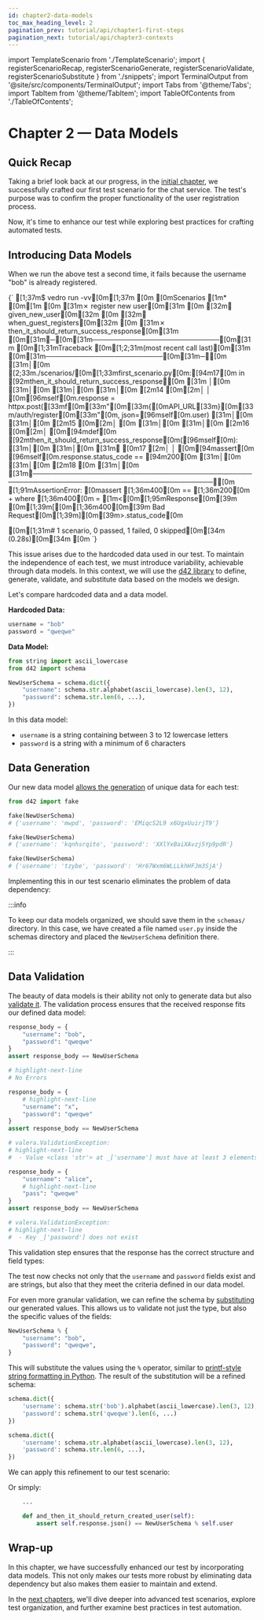 ```yaml
---
id: chapter2-data-models
toc_max_heading_level: 2
pagination_prev: tutorial/api/chapter1-first-steps
pagination_next: tutorial/api/chapter3-contexts
---
```


import TemplateScenario from './TemplateScenario';
import { registerScenarioRecap, registerScenarioGenerate,
         registerScenarioValidate, registerScenarioSubstitute } from './snippets';
import TerminalOutput from '@site/src/components/TerminalOutput';
import Tabs from '@theme/Tabs';
import TabItem from '@theme/TabItem';
import TableOfContents from './TableOfContents';

# Chapter 2 — Data Models

<TableOfContents current="chapter2" />

## Quick Recap

Taking a brief look back at our progress, in the [initial chapter](./chapter1-first-steps.md), we successfully crafted our first test scenario for the chat service. The test's purpose was to confirm the proper functionality of the user registration process.

<TemplateScenario block={registerScenarioRecap} />

Now, it's time to enhance our test while exploring best practices for crafting automated tests.

## Introducing Data Models

When we run the above test a second time, it fails because the username "bob" is already registered.

<TerminalOutput>
{`
[1;37m$ vedro run -vv[0m[1;37m
[0m
[0mScenarios
[1m* [0m[1m
[0m [31m✗ register new user[0m[31m
[0m   [32m✔ given_new_user[0m[32m
[0m   [32m✔ when_guest_registers[0m[32m
[0m   [31m✗ then_it_should_return_success_response[0m[31m
[0m[31m╭─[0m[31m──────────────────────────[0m[31m [0m[1;31mTraceback [0m[1;2;31m(most recent call last)[0m[31m [0m[31m────────────────────────[0m[31m─╮[0m
[31m│[0m [2;33m./scenarios/[0m[1;33mfirst_scenario.py[0m:[94m17[0m in [92mthen_it_should_return_success_response[0m [31m           │[0m
[31m│[0m                                                                                       [31m│[0m
[31m│[0m   [2m14 [0m[2m│   │   [0m[96mself[0m.response = httpx.post([33mf[0m[33m"[0m[33m{[0mAPI_URL[33m}[0m[33m/auth/register[0m[33m"[0m, json=[96mself[0m.user)   [31m│[0m
[31m│[0m   [2m15 [0m[2m│   [0m                                                                             [31m│[0m
[31m│[0m   [2m16 [0m[2m│   [0m[94mdef[0m [92mthen_it_should_return_success_response[0m([96mself[0m):                            [31m│[0m
[31m│[0m [31m❱ [0m17 [2m│   │   [0m[94massert[0m [96mself[0m.response.status_code == [94m200[0m                                  [31m│[0m
[31m│[0m   [2m18 [0m                                                                                 [31m│[0m
[31m╰───────────────────────────────────────────────────────────────────────────────────────╯[0m
[1;91mAssertionError: [0massert [1;36m400[0m == [1;36m200[0m
 +  where [1;36m400[0m = [1m<[0m[1;95mResponse[0m[39m [0m[1;39m[[0m[1;36m400[0m[39m Bad Request[0m[1;39m][0m[39m>.status_code[0m
 
 
[0m[1;31m# 1 scenario, 0 passed, 1 failed, 0 skipped[0m[34m (0.28s)[0m[34m
[0m
`}
</TerminalOutput>

This issue arises due to the hardcoded data used in our test. To maintain the independence of each test, we must introduce variability, achievable through data models. In this context, we will use the [d42 library](https://d42.vedro.io/docs/quick-start) to define, generate, validate, and substitute data based on the models we design.

Let's compare hardcoded data and a data model.

**Hardcoded Data:**

```python
username = "bob"
password = "qweqwe"
```

**Data Model:**

```python
from string import ascii_lowercase
from d42 import schema

NewUserSchema = schema.dict({
    "username": schema.str.alphabet(ascii_lowercase).len(3, 12),
    "password": schema.str.len(6, ...),
})
```

In this data model:
- `username` is a string containing between 3 to 12 lowercase letters
- `password` is a string with a minimum of 6 characters

## Data Generation

Our new data model [allows the generation](https://d42.vedro.io/docs/features/generation) of unique data for each test:

```python
from d42 import fake

fake(NewUserSchema)
# {'username': 'mwpd', 'password': 'EMiqcS2L9 x6UgxUuirjT9'}

fake(NewUserSchema)
# {'username': 'kqnhsrqito', 'password': 'XXlYxBaiXAvzj5Yp9pdR'}

fake(NewUserSchema)
# {'username': 'tzybe', 'password': 'Hr67Wxm6WLLLkhHFJm3SjA'}
```

Implementing this in our test scenario eliminates the problem of data dependency:

<TemplateScenario block={registerScenarioGenerate} />

:::info

To keep our data models organized, we should save them in the `schemas/` directory. In this case, we have created a file named `user.py` inside the schemas directory and placed the `NewUserSchema` definition there.

:::

## Data Validation

The beauty of data models is their ability not only to generate data but also [validate it](https://d42.vedro.io/docs/features/validation). The validation process ensures that the received response fits our defined data model:

<Tabs>
  <TabItem value="correct-fields" label="🍏 OK" default>

```python
response_body = {
    "username": "bob",
    "password": "qweqwe"
}
assert response_body == NewUserSchema

# highlight-next-line
# No Errors
```

  </TabItem>
  <TabItem value="incorrect-username" label="🍎 Incorrect Username">

```python
response_body = {
    # highlight-next-line
    "username": "x",
    "password": "qweqwe"
}
assert response_body == NewUserSchema

# valera.ValidationException:
# highlight-next-line
#  - Value <class 'str'> at _['username'] must have at least 3 elements, but it has 1 element
```

  </TabItem>
  <TabItem value="incorrect-password" label="🍎 Incorrect Password">

```python
response_body = {
    "username": "alice",
    # highlight-next-line
    "pass": "qweqwe"
}
assert response_body == NewUserSchema

# valera.ValidationException:
# highlight-next-line
#  - Key _['password'] does not exist
```

  </TabItem>
</Tabs>

This validation step ensures that the response has the correct structure and field types:

<TemplateScenario block={registerScenarioValidate} />

The test now checks not only that the `username` and `password` fields exist and are strings, but also that they meet the criteria defined in our data model.

For even more granular validation, we can refine the schema by [substituting](https://d42.vedro.io/docs/features/substitution) our generated values. This allows us to validate not just the type, but also the specific values of the fields:

```python
NewUserSchema % {
    "username": "bob",
    "password": "qweqwe",
}
```

This will substitute the values using the `%` operator, similar to [printf-style string formatting in Python](https://docs.python.org/3/library/stdtypes.html#printf-style-string-formatting). The result of the substitution will be a refined schema:

<Tabs>
  <TabItem value="substituted" label="Substituted" default>

```python
schema.dict({
    'username': schema.str('bob').alphabet(ascii_lowercase).len(3, 12),
    'password': schema.str('qweqwe').len(6, ...)
})
```

  </TabItem>
  <TabItem value="original" label="Original">

```python
schema.dict({
    'username': schema.str.alphabet(ascii_lowercase).len(3, 12),
    'password': schema.str.len(6, ...),
})
```

  </TabItem>
</Tabs>

We can apply this refinement to our test scenario:

<TemplateScenario block={registerScenarioSubstitute} />

Or simply:

```python
    ...

    def and_then_it_should_return_created_user(self):
        assert self.response.json() == NewUserSchema % self.user
```

## Wrap-up

In this chapter, we have successfully enhanced our test by incorporating data models. This not only makes our tests more robust by eliminating data dependency but also makes them easier to maintain and extend.

In the [next chapters](./chapter3-contexts.md), we'll dive deeper into advanced test scenarios, explore test organization, and further examine best practices in test automation.
